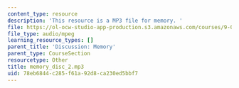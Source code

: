 ```yaml
---
content_type: resource
description: 'This resource is a MP3 file for memory. '
file: https://ol-ocw-studio-app-production.s3.amazonaws.com/courses/9-00sc-introduction-to-psychology-fall-2011/78eb6844c285f61a92d8ca230ed5bbf7_memory_disc_2.mp3
file_type: audio/mpeg
learning_resource_types: []
parent_title: 'Discussion: Memory'
parent_type: CourseSection
resourcetype: Other
title: memory_disc_2.mp3
uid: 78eb6844-c285-f61a-92d8-ca230ed5bbf7
---
```

